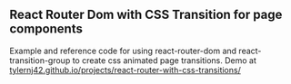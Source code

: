 ## React Router Dom with CSS Transition for page components

Example and reference code for using react-router-dom and react-transition-group to create css animated page transitions.  Demo at [tylernj42.github.io/projects/react-router-with-css-transitions/](https://tylernj42.github.io/projects/react-router-with-css-transitions/)